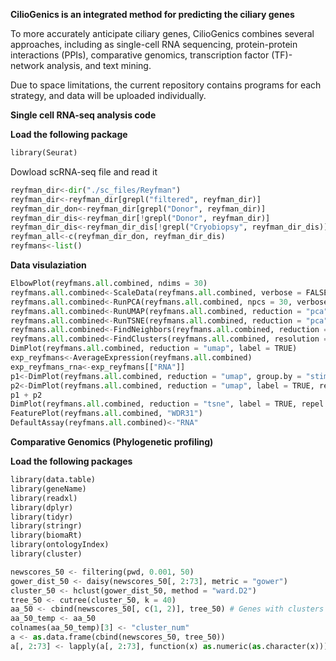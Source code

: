**CilioGenics is an integrated method for predicting the ciliary genes**

To more accurately anticipate ciliary genes, CilioGenics combines several approaches, including as single-cell RNA sequencing, protein-protein interactions (PPIs), comparative genomics, transcription factor (TF)-network analysis, and text mining. 

Due to space limitations, the current repository contains programs for each strategy, and data will be uploaded individually.

**Single cell RNA-seq analysis code**

**Load the following package**


``` Python
library(Seurat)
```

Dowload scRNA-seq file and read it 

``` Python
reyfman_dir<-dir("./sc_files/Reyfman")
reyfman_dir<-reyfman_dir[grepl("filtered", reyfman_dir)]
reyfman_dir_don<-reyfman_dir[grepl("Donor", reyfman_dir)]
reyfman_dir_dis<-reyfman_dir[!grepl("Donor", reyfman_dir)]
reyfman_dir_dis<-reyfman_dir_dis[!grepl("Cryobiopsy", reyfman_dir_dis)]
reyfman_all<-c(reyfman_dir_don, reyfman_dir_dis)
reyfmans<-list()
```

**Data visulaziation**

``` Python
ElbowPlot(reyfmans.all.combined, ndims = 30)
reyfmans.all.combined<-ScaleData(reyfmans.all.combined, verbose = FALSE)
reyfmans.all.combined<-RunPCA(reyfmans.all.combined, npcs = 30, verbose = FALSE)
reyfmans.all.combined<-RunUMAP(reyfmans.all.combined, reduction = "pca", dims = 1:18)
reyfmans.all.combined<-RunTSNE(reyfmans.all.combined, reduction = "pca", dims = 1:18)
reyfmans.all.combined<-FindNeighbors(reyfmans.all.combined, reduction = "pca", dims = 1:18)
reyfmans.all.combined<-FindClusters(reyfmans.all.combined, resolution = 0.1)
DimPlot(reyfmans.all.combined, reduction = "umap", label = TRUE)
exp_reyfmans<-AverageExpression(reyfmans.all.combined)
exp_reyfmans_rna<-exp_reyfmans[["RNA"]]
p1<-DimPlot(reyfmans.all.combined, reduction = "umap", group.by = "stim")
p2<-DimPlot(reyfmans.all.combined, reduction = "umap", label = TRUE, repel = TRUE)
p1 + p2
DimPlot(reyfmans.all.combined, reduction = "tsne", label = TRUE, repel = TRUE)
FeaturePlot(reyfmans.all.combined, "WDR31")
DefaultAssay(reyfmans.all.combined)<-"RNA"
```

**Comparative Genomics (Phylogenetic profiling)**

**Load the following packages**

``` Python
library(data.table)
library(geneName)
library(readxl)
library(dplyr)
library(tidyr)
library(stringr)
library(biomaRt)
library(ontologyIndex)
library(cluster)

newscores_50 <- filtering(pwd, 0.001, 50)
gower_dist_50 <- daisy(newscores_50[, 2:73], metric = "gower")
cluster_50 <- hclust(gower_dist_50, method = "ward.D2")
tree_50 <- cutree(cluster_50, k = 40)
aa_50 <- cbind(newscores_50[, c(1, 2)], tree_50) # Genes with clusters
aa_50_temp <- aa_50
colnames(aa_50_temp)[3] <- "cluster_num"
a <- as.data.frame(cbind(newscores_50, tree_50))
a[, 2:73] <- lapply(a[, 2:73], function(x) as.numeric(as.character(x)))
```



